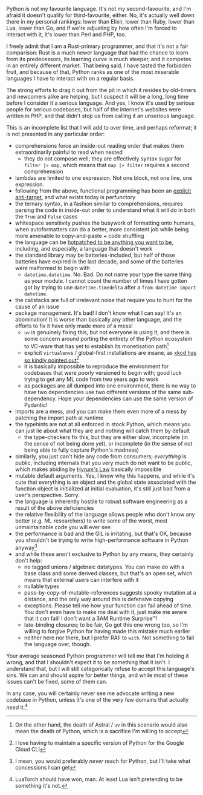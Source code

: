 Python is not my favourite language. It's not my second-favourite, and I'm afraid it doesn't qualify for third-favourite, either. No, it's actually well down there in my personal rankings: lower than Elixir, lower than Ruby, lower than Lua, lower than Go, and if we're adjusting by how often I'm forced to interact with it, it's lower than Perl and PHP, too.

<!-- more -->

I freely admit that I am a Rust-primary programmer, and that it's not a fair comparison: Rust is a much newer language that had the chance to learn from its predecessors, its learning curve is much steeper, and it competes in an entirely different market. That being said, I have tasted the forbidden fruit, and because of that, Python ranks as one of the most miserable languages I have to interact with on a regular basis.

The strong efforts to drag it out from the pit in which it resides by old-timers and newcomers alike are helping, but I suspect it will be a long, long time before I consider it a serious language. And yes, I know it's used by serious people for serious codebases, but half of the internet's websites were written in PHP, and that didn't stop us from calling it an unserious language.

This is an incomplete list that I will add to over time, and perhaps reformat; it is not presented in any particular order:

- comprehensions force an inside-out reading order that makes them extraordinarily painful to read when nested
  - they do not compose well; they are effectively syntax sugar for `filter |> map`, which means that `map |> filter` requires a second comprehension
- lambdas are limited to one expression. Not one block, not one line, one expression.
- following from the above, functional programming has been an [explicit anti-target](https://www.artima.com/weblogs/viewpost.jsp?thread=98196), and what exists today is perfunctory
- the ternary syntax, in a fashion similar to comprehensions, requires parsing the code in inside-out order to understand what it will do in both the `True` and `False` cases
- whitespace sensitivity pushes the busywork of formatting onto humans, when autoformatters can do a better, more consistent job while being more amenable to copy-and-paste + code shuffling
- the language can be [hotpatched to be anything you want to be](https://www.youtube.com/watch?v=H2yfXnUb1S4), including, and especially, a language that doesn't work
- the standard library may be batteries-included, but half of those batteries have expired in the last decade, and some of the batteries were malformed to begin with
  - `datetime.datetime`. No. Bad. Do not name your type the same thing as your module. I cannot count the number of times I have gotten got by trying to use `datetime.timedelta` after a `from datetime import datetime`.
- the callstacks are full of irrelevant noise that require you to hunt for the cause of an issue
- package management. It's bad! I don't know what I can say! It's an abomination! It is worse than basically any other language, and the efforts to fix it have only made more of a mess!
  - `uv` is genuinely fixing this, but not everyone is using it, and there is some concern around porting the entirety of the Python ecosystem to VC-ware that has yet to establish its monetisation path[^vcware]
  - explicit `virtualenv`s / global-first installations are insane, as [xkcd has so kindly pointed out](https://xkcd.com/1987/)[^gcs]
  - it is basically impossible to reproduce the environment for codebases that were poorly versioned to begin with; good luck trying to get any ML code from two years ago to work
  - as packages are all dumped into one environment, there is no way to have two dependencies use two different versions of the same sub-dependency. Hope your dependencies can use the same version of Pydantic!
- imports are a mess, and you can make them even more of a mess by patching the import path at runtime
- the typehints are not at all enforced in stock Python, which means you can just lie about what they are and nothing will catch them by default
  - the type-checkers fix this, but they are either slow, incomplete (in the sense of not being done yet), or incomplete (in the sense of not being able to fully capture Python's madness)
- similarly, you just can't hide any code from consumers; _everything_ is public, including internals that you very much do not want to be public, which makes abiding by [Hyrum's Law](https://www.hyrumslaw.com/) basically impossible
- mutable default arguments. Yes, I know why this happens, and while it's cute that everything is an object and the global state associated with the function object is initialized at initial evaluation, it's still just bad from a user's perspective. Sorry.
- the language is inherently hostile to robust software engineering as a result of the above deficiencies
- the relative flexibility of the language allows people who don't know any better (e.g. ML researchers) to write some of the worst, most unmaintainable code you will ever see
- the performance is bad and the GIL is irritating, but that's OK, because you shouldn't be trying to write high-performance software in Python anyway[^ireallyhatepython]
- and while these aren't exclusive to Python by any means, they certainly don't help:
  - no tagged unions / algebraic datatypes. You can make do with a base class and some derived classes, but that's an open set, which means that external users can interfere with it
  - nullable types
  - pass-by-copy-of-mutable-references suggests spooky mutation at a distance, and the only way around this is defensive copying
  - exceptions. Please tell me how your function can fail ahead of time. You don't even have to make me deal with it, just make me aware that it _can_ fail! I don't want a 3AM Runtime Surprise™!
  - late-binding closures; to be fair, Go got this one wrong too, so I'm willing to forgive Python for having made this mistake much earlier
  - neither here nor there, but I prefer RAII to `with`. Not something to fail the language over, though.

[^vcware]: On the other hand, the death of Astral / `uv` in this scenario would also mean the death of Python, which is a sacrifice I'm willing to accept
[^gcs]: I love having to maintain a specific version of Python for the Google Cloud CLI
[^ireallyhatepython]: I mean, you would preferably _never_ reach for Python, but I'll take what concessions I can get

Your average seasoned Python programmer will tell me that I'm holding it wrong, and that I shouldn't expect it to be something that it isn't. I understand that, but I will still categorically refuse to accept this language's sins. We can and should aspire for better things, and while most of these issues can't be fixed, some of them can.

In any case, you will certainly never see me advocate writing a new codebase in Python, unless it's one of the very few domains that actually _need_ it.[^luatorch]

[^luatorch]: LuaTorch should have won, man. At least Lua isn't pretending to be something it's not.
